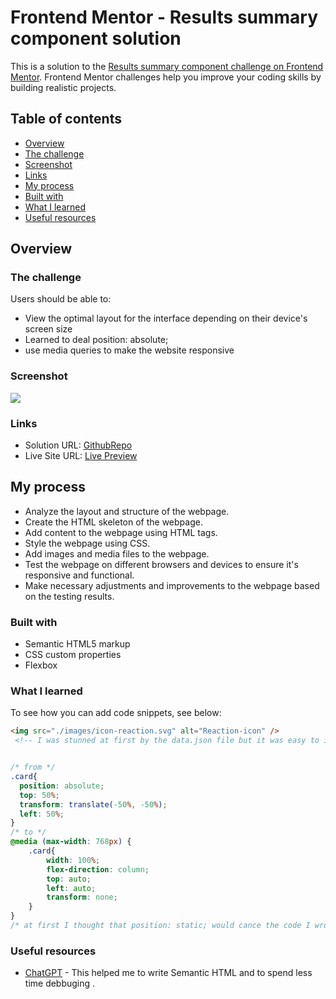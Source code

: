 # Frontend Mentor - Results summary component solution

This is a solution to the [Results summary component challenge on Frontend Mentor](https://www.frontendmentor.io/challenges/results-summary-component-CE_K6s0maV). Frontend Mentor challenges help you improve your coding skills by building realistic projects. 

## Table of contents
  - [Overview](#overview)
  - [The challenge](#the-challenge)
  - [Screenshot](#screenshot)
  - [Links](#links)
  - [My process](#my-process)
  - [Built with](#built-with)
  - [What I learned](#what-i-learned)
  - [Useful resources](#useful-resources)

## Overview

### The challenge

Users should be able to:

- View the optimal layout for the interface depending on their device's screen size
- Learned to deal position: absolute;
- use media queries to make the website responsive 

### Screenshot

![](./screenshot.png)

### Links

- Solution URL: [GithubRepo](https://github.com/Schismond/results-summary-component-main/)
- Live Site URL: [Live Preview](https://schismond.github.io/results-summary-component-main/)

## My process

- Analyze the layout and structure of the webpage.
- Create the HTML skeleton of the webpage.
- Add content to the webpage using HTML tags.
- Style the webpage using CSS.
- Add images and media files to the webpage.
- Test the webpage on different browsers and devices to ensure it's responsive and functional.
- Make necessary adjustments and improvements to the webpage based on the testing results.


### Built with

- Semantic HTML5 markup
- CSS custom properties
- Flexbox

### What I learned

To see how you can add code snippets, see below:

```html
<img src="./images/icon-reaction.svg" alt="Reaction-icon" />
 <!-- I was stunned at first by the data.json file but it was easy to import the images to their places (I know that I'm not supposed to do it like this but I'm not using JS this time ) -->
```
```css

/* from */
.card{
  position: absolute;
  top: 50%;
  transform: translate(-50%, -50%);
  left: 50%;
}
/* to */
@media (max-width: 768px) {
    .card{
        width: 100%;
        flex-direction: column;
        top: auto;
        left: auto;
        transform: none;
    }
}
/* at first I thought that position: static; would cance the code I wrote at first but surprise for me it didn't work and gave me a headache till i discoverd the right way to cancel it */
```

### Useful resources

- [ChatGPT](https://www.chatgpt.com) - This helped me to write Semantic HTML and to spend less time debbuging  .
